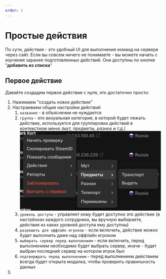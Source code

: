 ```yaml
---
order: 2
---
```


# Простые действия

По сути, действия - это удобный UI для выполнения команд на сервере через сайт. Если вы совсем ничего не понимаете - вы можете начать с изучения заранее подготовленных действий. Они доступны по кнопке "**добавить из списка**"

## Первое действие

Давайте создадим первое действие с нуля, это достаточно просто:
1. Нажимаем "создать новое действие"
2. Настраиваем общие настройки действий
    1. `название` - в объяснении не нуждается
    2. `группа` - это визуальная категория, в которой будет лежать действие, используется для группировки действий в контекстном меню *(мут, предметы, разное и т.д.)*
    ![An image](/assets/images/actions-groups.png)
    3. `уровень доступа` - управляет кому будет доступно это действие (в настрйоках каждого сотрудника, вы вручную выбираете, действия из каких уровней доступа ему доступны)
    4. `разрешить для оффлайн игроков` - если включить, действие можно будет выполнить даже над оффлайн игроком
    5. `выбирать сервер перед выполнением` - если включить, перед выполнением необходимо будет выбрать сервер, иначе - будет выбран последний сервер на котором игрок был
    6. `подтверждать перед выполнением` - перед выполнением действием всегда будет открыта модалка, чтобы проверить правильность данных
3. 